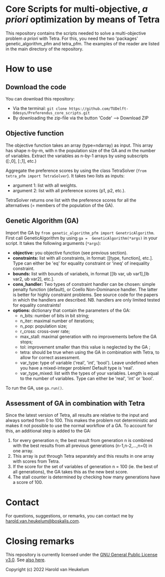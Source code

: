 # Core Scripts for multi-objective, _a priori_ optimization by means of Tetra

This repository contains the scripts needed to solve a multi-objective problem _a priori_ with Tetra. For this, you need
the two 'packages' genetic_algorithm_pfm and tetra_pfm. The examples of the reader are listed in the main directory of 
the repository.

# How to use

## Download the code

You can download this repository:

- Via the terminal: `git clone https://github.com/TUDelft-Odesys/Preferendus_core_scripts.git`
- By downloading the zip-file via the button 'Code' --> Download ZIP

## Objective function

The objective function takes an array (type=ndarray) as input. This array has shape n-by-m, with n the population size
of the GA and m the number of variables. Extract the variables as n-by-1 arrays by using subscripts ([:,0], [:,1], etc.)

Aggregate the preference scores by using the class TetraSolver (`from tetra_pfm import TetraSolver`). It takes two lists
as inputs:

- argument 1: list with all weights.
- argument 2: list with all preference scores (p1, p2, etc.).

TetraSolver returns one list with the preference scores for all the alternatives (= members of the population of the GA).

## Genetic Algorithm (GA)

Import the GA by `from genetic_algorithm_pfm import GenetricAlgorithm`. First call GeneticAlgorithm by using `ga = 
GeneticAlgorithm(*args)` in your script. It takes the following arguments (`*args`):

- **objective:** you objective function (see previous section).
- **constraints:** list with all constraints, in format: [[type, function], etc.]. Type can either be 'eq' for equality
  constraint or 'ineq' of inequality constraint.
- **bounds:** list with bounds of variabels, in format [[lb var, ub var1],[lb var2, ub var2], etc.].
- **cons_handler:** Two types of constraint handler can be chosen: simple penalty function (default), or Coello
  Non-Dominance handler. The latter is better for highly constraint problems. See source code for the papers in which
  the handlers are described. NB. handlers are only limited tested for equality constraints!
- **options:** dictionary that contain the parameters of the GA:
    - n_bits: number of bits in bit string;
    - n_iter: maximal number of iterations;
    - n_pop: population size;
    - r_cross: cross-over rate;
    - max_stall: maximal generation with no improvements before the GA stops;
    - tol: improvement smaller than this value is neglected by the GA ;
    - tetra: should be true when using the GA in combination with Tetra, to allow for correct assessment.
    - var_type: type of variable ('real', 'int', 'bool'). Leave undefined when you have a mixed-integer problem! Default type is 'real'.
    - var_type_mixed: list with the types of your variables. Length is equal to the number of variables. Type can either be 'real', 'int' or 'bool'.

To run the GA, use `ga.run()`.

## Assessment of GA in combination with Tetra

Since the latest version of Tetra, all results are relative to the input and always sorted from 0 to 100. This makes the
problem not deterministic and makes it not possible to use the normal workflow of a GA. To account for this, an
additional step is added to the GA:

1. for every generation n; the best result from generation n is combined with the best results from all previous
   generations (n-1,n-2,...,n=0) in one array.
2. This array is put through Tetra separately and this results in one array with scores from Tetra.
3. If the score for the set of variables of generation n = 100 (ie. the best of all generations), the GA takes this as
   the new best score.
4. The stall counter is determined by checking how many generations have a score of 100.

# Contact

For questions, suggestions, or remarks, you can contact me by harold.van.heukelum@boskalis.com.

# Closing remarks

This repository is currently licensed under the [GNU General Public License v3.0](https://choosealicense.com/licenses/gpl-3.0/).
See [also here](https://github.com/TUDelft-Odesys/Preferendus_core_scripts/blob/main/LICENSE).

Copyright (c) 2022 Harold van Heukelum
